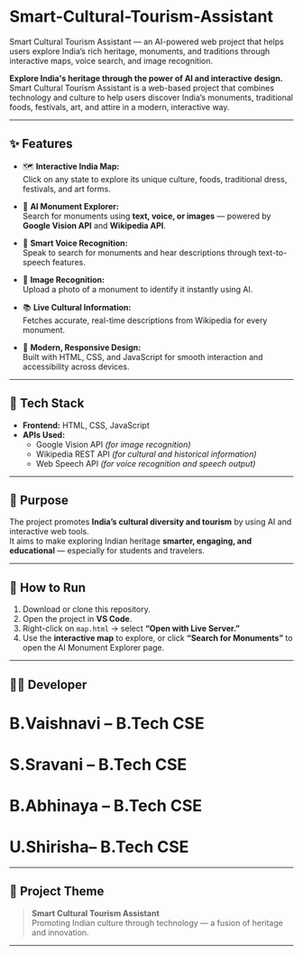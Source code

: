 # Smart-Cultural-Tourism-Assistant
Smart Cultural Tourism Assistant — an AI-powered web project that helps users explore India’s rich heritage, monuments, and traditions through interactive maps, voice search, and image recognition.

**Explore India's heritage through the power of AI and interactive design.**  
Smart Cultural Tourism Assistant is a web-based project that combines technology and culture to help users discover India’s monuments, traditional foods, festivals, art, and attire in a modern, interactive way.  

---

## ✨ Features  

- 🗺️ **Interactive India Map:**  
  Click on any state to explore its unique culture, foods, traditional dress, festivals, and art forms.  

- 🕌 **AI Monument Explorer:**  
  Search for monuments using **text, voice, or images** — powered by **Google Vision API** and **Wikipedia API**.  

- 🎤 **Smart Voice Recognition:**  
  Speak to search for monuments and hear descriptions through text-to-speech features.  

- 📸 **Image Recognition:**  
  Upload a photo of a monument to identify it instantly using AI.  

- 📚 **Live Cultural Information:**  
  Fetches accurate, real-time descriptions from Wikipedia for every monument.  

- 💫 **Modern, Responsive Design:**  
  Built with HTML, CSS, and JavaScript for smooth interaction and accessibility across devices.  

---

## 🧠 Tech Stack  

- **Frontend:** HTML, CSS, JavaScript  
- **APIs Used:**  
  - Google Vision API *(for image recognition)*  
  - Wikipedia REST API *(for cultural and historical information)*  
  - Web Speech API *(for voice recognition and speech output)*  

---

## 🎯 Purpose  

The project promotes **India’s cultural diversity and tourism** by using AI and interactive web tools.  
It aims to make exploring Indian heritage **smarter, engaging, and educational** — especially for students and travelers.  

---

## 🚀 How to Run  

1. Download or clone this repository.  
2. Open the project in **VS Code**.  
3. Right-click on `map.html` → select **“Open with Live Server.”**  
4. Use the **interactive map** to explore, or click **“Search for Monuments”** to open the AI Monument Explorer page.  

---

## 👩‍💻 Developer  

  # B.Vaishnavi  – B.Tech CSE  
  # S.Sravani – B.Tech CSE  
  # B.Abhinaya – B.Tech CSE  
  # U.Shirisha– B.Tech CSE  

---

## 🏁 Project Theme  

> **Smart Cultural Tourism Assistant**  
> Promoting Indian culture through technology — a fusion of heritage and innovation.

---

